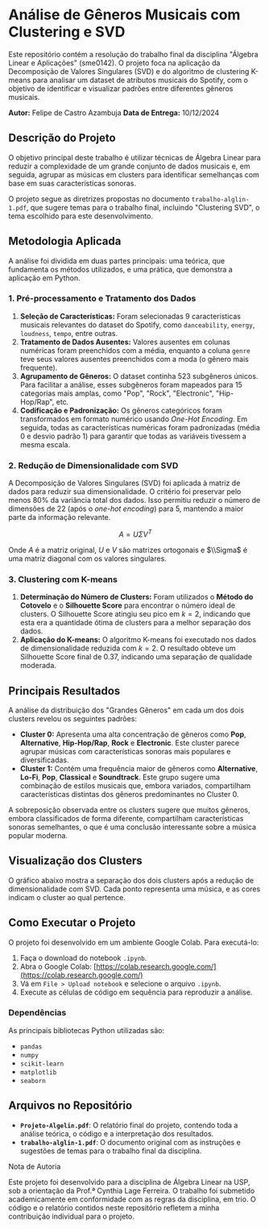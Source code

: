 # Análise de Gêneros Musicais com Clustering e SVD

Este repositório contém a resolução do trabalho final da disciplina "Álgebra Linear e Aplicações" (sme0142). O projeto foca na aplicação da Decomposição de Valores Singulares (SVD) e do algoritmo de clustering K-means para analisar um dataset de atributos musicais do Spotify, com o objetivo de identificar e visualizar padrões entre diferentes gêneros musicais.

**Autor:** Felipe de Castro Azambuja
**Data de Entrega:** 10/12/2024

## Descrição do Projeto

O objetivo principal deste trabalho é utilizar técnicas de Álgebra Linear para reduzir a complexidade de um grande conjunto de dados musicais e, em seguida, agrupar as músicas em clusters para identificar semelhanças com base em suas características sonoras.

O projeto segue as diretrizes propostas no documento `trabalho-alglin-1.pdf`, que sugere temas para o trabalho final, incluindo "Clustering SVD", o tema escolhido para este desenvolvimento.

## Metodologia Aplicada

A análise foi dividida em duas partes principais: uma teórica, que fundamenta os métodos utilizados, e uma prática, que demonstra a aplicação em Python.

### 1\. Pré-processamento e Tratamento dos Dados

1.  **Seleção de Características:** Foram selecionadas 9 características musicais relevantes do dataset do Spotify, como `danceability`, `energy`, `loudness`, `tempo`, entre outras.
2.  **Tratamento de Dados Ausentes:** Valores ausentes em colunas numéricas foram preenchidos com a média, enquanto a coluna `genre` teve seus valores ausentes preenchidos com a moda (o gênero mais frequente).
3.  **Agrupamento de Gêneros:** O dataset continha 523 subgêneros únicos. Para facilitar a análise, esses subgêneros foram mapeados para 15 categorias mais amplas, como "Pop", "Rock", "Electronic", "Hip-Hop/Rap", etc.
4.  **Codificação e Padronização:** Os gêneros categóricos foram transformados em formato numérico usando *One-Hot Encoding*. Em seguida, todas as características numéricas foram padronizadas (média 0 e desvio padrão 1) para garantir que todas as variáveis tivessem a mesma escala.

### 2\. Redução de Dimensionalidade com SVD

A Decomposição de Valores Singulares (SVD) foi aplicada à matriz de dados para reduzir sua dimensionalidade. O critério foi preservar pelo menos 80% da variância total dos dados. Isso permitiu reduzir o número de dimensões de 22 (após o *one-hot encoding*) para 5, mantendo a maior parte da informação relevante.

$$A = U \Sigma V^T$$

Onde $A$ é a matriz original, $U$ e $V$ são matrizes ortogonais e $\\Sigma$ é uma matriz diagonal com os valores singulares.

### 3\. Clustering com K-means

1.  **Determinação do Número de Clusters:** Foram utilizados o **Método do Cotovelo** e o **Silhouette Score** para encontrar o número ideal de clusters. O Silhouette Score atingiu seu pico em $k=2$, indicando que esta era a quantidade ótima de clusters para a melhor separação dos dados.
2.  **Aplicação do K-means:** O algoritmo K-means foi executado nos dados de dimensionalidade reduzida com $k=2$. O resultado obteve um Silhouette Score final de 0.37, indicando uma separação de qualidade moderada.

## Principais Resultados

A análise da distribuição dos "Grandes Gêneros" em cada um dos dois clusters revelou os seguintes padrões:

  * **Cluster 0:** Apresenta uma alta concentração de gêneros como **Pop**, **Alternative**, **Hip-Hop/Rap**, **Rock** e **Electronic**. Este cluster parece agrupar músicas com características sonoras mais populares e diversificadas.
  * **Cluster 1:** Contém uma frequência maior de gêneros como **Alternative**, **Lo-Fi**, **Pop**, **Classical** e **Soundtrack**. Este grupo sugere uma combinação de estilos musicais que, embora variados, compartilham características distintas dos gêneros predominantes no Cluster 0.

A sobreposição observada entre os clusters sugere que muitos gêneros, embora classificados de forma diferente, compartilham características sonoras semelhantes, o que é uma conclusão interessante sobre a música popular moderna.

## Visualização dos Clusters

O gráfico abaixo mostra a separação dos dois clusters após a redução de dimensionalidade com SVD. Cada ponto representa uma música, e as cores indicam o cluster ao qual pertence.

## Como Executar o Projeto

O projeto foi desenvolvido em um ambiente Google Colab. Para executá-lo:

1.  Faça o download do notebook `.ipynb`.
2.  Abra o Google Colab: [https://colab.research.google.com/](https://colab.research.google.com/)
3.  Vá em `File > Upload notebook` e selecione o arquivo `.ipynb`.
4.  Execute as células de código em sequência para reproduzir a análise.

### Dependências

As principais bibliotecas Python utilizadas são:

  * `pandas`
  * `numpy`
  * `scikit-learn`
  * `matplotlib`
  * `seaborn`

## Arquivos no Repositório

  * **`Projeto-Algelin.pdf`**: O relatório final do projeto, contendo toda a análise teórica, o código e a interpretação dos resultados.
  * **`trabalho-alglin-1.pdf`**: O documento original com as instruções e sugestões de temas para o trabalho final da disciplina.


Nota de Autoria

Este projeto foi desenvolvido para a disciplina de Álgebra Linear na USP, sob a orientação da Prof.ª Cynthia Lage Ferreira. O trabalho foi submetido academicamente em conformidade com as regras da disciplina, em trio. O código e o relatório contidos neste repositório refletem a minha contribuição individual para o projeto.
